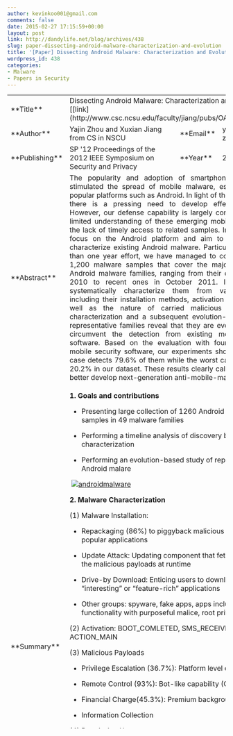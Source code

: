 ```yaml
---
author: kevinkoo001@gmail.com
comments: false
date: 2015-02-27 17:15:59+00:00
layout: post
link: http://dandylife.net/blog/archives/438
slug: paper-dissecting-android-malware-characterization-and-evolution
title: '[Paper] Dissecting Android Malware: Characterization and Evolution'
wordpress_id: 438
categories:
- Malware
- Papers in Security
---
```


<table width="700" style="height: 1460px;" >
<tbody >
<tr >

<td width="81" >**Title**
</td>

<td colspan="3" width="638" >Dissecting Android Malware: Characterization and Evolution [[link](http://www.csc.ncsu.edu/faculty/jiang/pubs/OAKLAND12.pdf)]
</td>
</tr>
<tr >

<td width="81" >**Author**
</td>

<td width="444" >Yajin Zhou and Xuxian Jiang from CS in NSCU
</td>

<td width="51" >**Email**
</td>

<td width="143" >yajin zhou@ncsu.edu
</td>
</tr>
<tr >

<td width="81" >**Publishing**
</td>

<td width="444" >SP '12 Proceedings of the 2012 IEEE Symposium on Security and Privacy
</td>

<td width="51" >**Year**
</td>

<td width="143" >2012
</td>
</tr>
<tr >

<td width="81" >**Abstract**
</td>

<td colspan="3" style="text-align: justify;" width="638" >The popularity and adoption of smartphones has greatly stimulated the spread of mobile malware, especially on the popular platforms such as Android. In light of their rapid growth, there is a pressing need to develop effective solutions. However, our defense capability is largely constrained by the limited understanding of these emerging mobile malware and the lack of timely access to related samples. In this paper, we focus on the Android platform and aim to systematize or characterize existing Android malware. Particularly, with more than one year effort, we have managed to collect more than 1,200 malware samples that cover the majority of existing Android malware families, ranging from their debut in August 2010 to recent ones in October 2011. In addition, we systematically characterize them from various aspects, including their installation methods, activation mechanisms as well as the nature of carried malicious payloads. The characterization and a subsequent evolution-based study of representative families reveal that they are evolving rapidly to circumvent the detection from existing mobile anti-virus software. Based on the evaluation with four representative mobile security software, our experiments show that the best case detects 79.6% of them while the worst case detects only 20.2% in our dataset. These results clearly call for the need to better develop next-generation anti-mobile-malware solutions.
</td>
</tr>
<tr >

<td width="81" >**Summary**
</td>

<td colspan="3" width="638" >


**1. Goals and contributions**








	
  * Presenting large collection of 1260 Android malware samples in 49 malware families

	
  * Performing a timeline analysis of discovery based on characterization

	
  * Performing an evolution-based study of representative Android malare









 [![androidmalware](http://dandylife.net/blog/wp-content/uploads/2015/02/androidmalware.jpg)](http://dandylife.net/blog/wp-content/uploads/2015/02/androidmalware.jpg)


**2. Malware Characterization**




(1) Malware Installation:








	
  * Repackaging (86%) to piggyback malicious payloads into popular applications

	
  * Update Attack: Updating component that fetch or download the malicious payloads at runtime

	
  * Drive-by Download: Enticing users to download “interesting” or “feature-rich” applications

	
  * Other groups: spyware, fake apps, apps including functionality with purposeful malice, root privilege







(2) Activation: BOOT_COMLETED, SMS_RECEIVED, ACTION_MAIN




(3) Malicious Payloads








	
  * Privilege Escalation (36.7%): Platform level exploits

	
  * Remote Control (93%): Bot-like capability (C&C)

	
  * Financial Charge(45.3%): Premium background SMS

	
  * Information Collection







(4) Permission Uses





	
  * Benign and malicious app: INTERNET, READ_PHONE_STATE, ACCESS_NETWORK_STATE, WRITE_EXTERNAL_STORAGE

	
  * Malicious app only: READ_SMS, WRITE_SMS, RECEIVE_SMS, SEND_SMS







**3. Malware Detection**




(1) Anti-Virus Products








	
  * AVG Antivirus Free v2.9 (or AVG)

	
  * Lookout Security & Antivirus v6.9 (or Lookout)

	
  * Norton Mobile Security Lite v2.5.0.379 (Norton)

	
  * TrendMicro Mobile Security Personal Edition v2.0.0.1294 (TrendMicro)







(2) signature base: 20.2% - 79.6%











<tr >

<td width="81" >**Note**
</td>

<td colspan="3" width="638" >





This paper illustrates Android malware features in common, analyzing a large collection (over 1,200) in a chronological order. It  raised a need of systematic Android malware analysis, which is not presence today despite of rapid growing in number. The authors collected 1,200 malware samples and classified them into 49 families (categories). A variety of findings has been shown in terms of characterization including malware installation, activation, malicious payloads, and permission use, which provides useful insight to identify Android malware in the near future when deciding if an application is suspicious.




Although the authors mentioned that existing mobile anti-virus application poorly detected malware, the biggest reason might be due to lack of samples as anti-virus detection normally depends on the signatures. It would be great the study could be carried out in a regular basis, making a comparison in changes.





</td>
</tr>

</td></tr></tbody>
</table>
